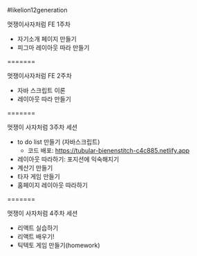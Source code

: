 #likelion12generation

멋쟁이사자처럼 FE 1주차

- 자기소개 페이지 만들기
- 피그마 레이아웃 따라 만들기

=======

멋쟁이사자처럼 FE 2주차
  - 자바 스크립트 이론
  - 레이아웃 따라 만들기

=======

멋쟁이 사자처럼 3주차 세션

- to do list 만들기 (자바스크립트)
  - 코드 배포: https://tubular-bienenstitch-c4c885.netlify.app
- 레이아웃 따라하기: 포지션에 익숙해지기
- 계산기 만들기
- 타자 게임 만들기
- 홈페이지 레이아웃 따라하기

=======

멋쟁이 사자처럼 4주차 세션

- 리액트 실습하기
- 리액트 배우기!
- 틱텍토 게임 만들기(homework)
